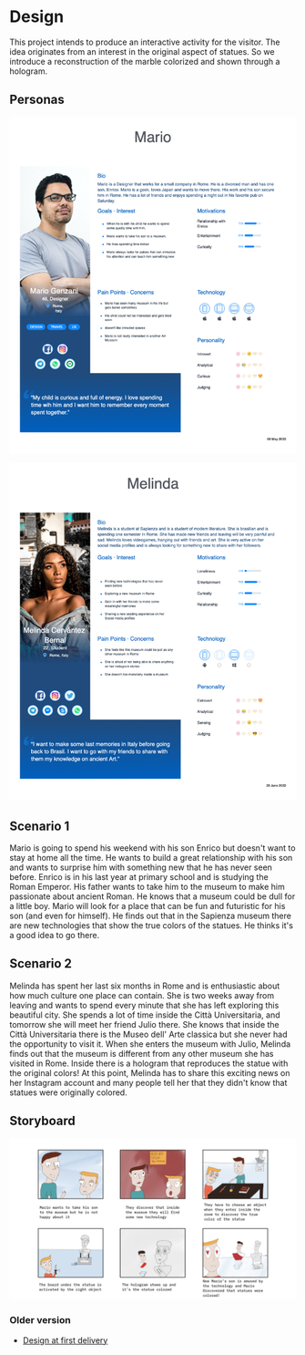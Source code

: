# Design

This project intends to produce an interactive activity for the visitor. The idea originates from an interest in the original aspect of statues. So we introduce a reconstruction of the marble colorized and shown through a hologram.

## Personas

![Mario](https://github.com/federicoInserra/Big-Project-IoT/blob/master/photo/Mario.png)

![Melinda](https://github.com/federicoInserra/Big-Project-IoT/blob/master/photo/Melinda2.png)

## Scenario 1

Mario is going to spend his weekend with his son Enrico but doesn't want to stay at home all the time. He wants to build a great relationship with his son and wants to surprise him with something new that he has never seen before. Enrico is in his last year at primary school and is studying the Roman Emperor. His father wants to take him to the museum to make him passionate about ancient Roman. He knows that a museum could be dull for a little boy. Mario will look for a place that can be fun and futuristic for his son (and even for himself). He finds out that in the Sapienza museum there are new technologies that show the true colors of the statues. He thinks it's a good idea to go there.

## Scenario 2

Melinda has spent her last six months in Rome and is enthusiastic about how much culture one place can contain. She is two weeks away from leaving and wants to spend every minute that she has left exploring this beautiful city. She spends a lot of time inside the Città Universitaria, and tomorrow she will meet her friend Julio there. She knows that inside the Città Universitaria there is the Museo dell' Arte classica but she never had the opportunity to visit it. When she enters the museum with Julio, Melinda finds out that the museum is different from any other museum she has visited in Rome. Inside there is a hologram that reproduces the statue with the original colors! At this point, Melinda has to share this exciting news on her Instagram account and many people tell her that they didn't know that statues were originally colored.

## Storyboard

![storyboard](https://github.com/federicoInserra/Big-Project-IoT/blob/master/photo/storyb.jpg)

### Older version

- [Design at first delivery](https://github.com/federicoInserra/Big-Project-IoT/blob/master/2ndDelivery/Design.md)
